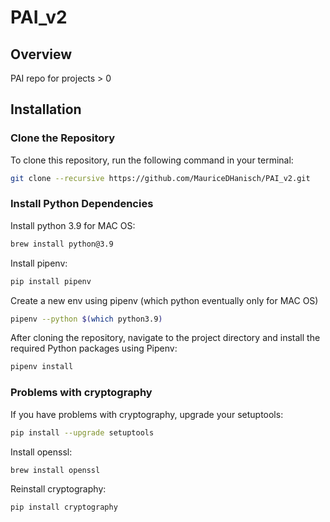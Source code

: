 # PAI_v2

## Overview
PAI repo for projects > 0

## Installation

### Clone the Repository
To clone this repository, run the following command in your terminal:
```bash
git clone --recursive https://github.com/MauriceDHanisch/PAI_v2.git
```

### Install Python Dependencies
Install python 3.9 for MAC OS:
```bash
brew install python@3.9
```

Install pipenv:
```bash
pip install pipenv
```

Create a new env using pipenv (which python eventually only for MAC OS)
```bash
pipenv --python $(which python3.9)
```

After cloning the repository, navigate to the project directory and install the required Python packages using Pipenv:
```bash
pipenv install
```

### Problems with cryptography
If you have problems with cryptography, upgrade your setuptools:
```bash
pip install --upgrade setuptools
```
Install openssl:
```bash
brew install openssl
```
Reinstall cryptography:
```bash
pip install cryptography
```

